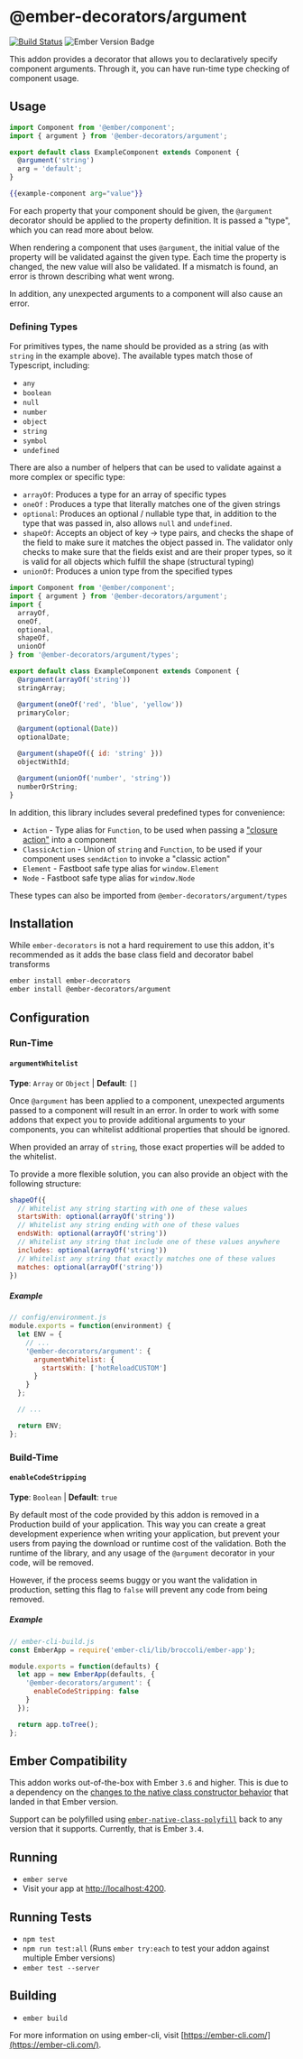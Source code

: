 # @ember-decorators/argument

[![Build Status](https://travis-ci.org/ember-decorators/argument.svg?branch=master)](https://travis-ci.org/ember-decorators/argument)
![Ember Version Badge](https://badgen.net/badge/ember/v3.6.0+/orange)

This addon provides a decorator that allows you to declaratively specify component arguments. Through it, you can have run-time type checking of component usage.

## Usage

```js
import Component from '@ember/component';
import { argument } from '@ember-decorators/argument';

export default class ExampleComponent extends Component {
  @argument('string')
  arg = 'default';
}
```

```hbs
{{example-component arg="value"}}
```

For each property that your component should be given, the `@argument` decorator should be applied to the property definition. It is passed a "type", which you can read more about below.

When rendering a component that uses `@argument`, the initial value of the property will be validated against the given type. Each time the property is changed, the new value will also be validated. If a mismatch is found, an error is thrown describing what went wrong.

In addition, any unexpected arguments to a component will also cause an error.

### Defining Types

For primitives types, the name should be provided as a string (as with `string` in the example above). The available types match those of Typescript, including:

- `any`
- `boolean`
- `null`
- `number`
- `object`
- `string`
- `symbol`
- `undefined`

There are also a number of helpers that can be used to validate against a more complex or specific type:

- `arrayOf`: Produces a type for an array of specific types
- `oneOf` : Produces a type that literally matches one of the given strings
- `optional`: Produces an optional / nullable type that, in addition to the type that was passed in,
  also allows `null` and `undefined`.
- `shapeOf`: Accepts an object of key -> type pairs, and checks the shape of the field to make sure it
  matches the object passed in. The validator only checks to make sure that the fields exist and are their
  proper types, so it is valid for all objects which fulfill the shape (structural typing)
- `unionOf`: Produces a union type from the specified types

```js
import Component from '@ember/component';
import { argument } from '@ember-decorators/argument';
import {
  arrayOf,
  oneOf,
  optional,
  shapeOf,
  unionOf
} from '@ember-decorators/argument/types';

export default class ExampleComponent extends Component {
  @argument(arrayOf('string'))
  stringArray;

  @argument(oneOf('red', 'blue', 'yellow'))
  primaryColor;

  @argument(optional(Date))
  optionalDate;

  @argument(shapeOf({ id: 'string' }))
  objectWithId;

  @argument(unionOf('number', 'string'))
  numberOrString;
}
```

In addition, this library includes several predefined types for convenience:

- `Action` - Type alias for `Function`, to be used when passing a ["closure action"][closure-action] into a component
- `ClassicAction` - Union of `string` and `Function`, to be used if your component uses `sendAction` to invoke a "classic action"
- `Element` - Fastboot safe type alias for `window.Element`
- `Node` - Fastboot safe type alias for `window.Node`

These types can also be imported from `@ember-decorators/argument/types`

## Installation

While `ember-decorators` is not a hard requirement to use this addon, it's recommended as it adds the base class field and decorator babel transforms

```bash
ember install ember-decorators
ember install @ember-decorators/argument
```

## Configuration

### Run-Time

#### `argumentWhitelist`

**Type**: `Array` or `Object` | **Default**: `[]`

Once `@argument` has been applied to a component, unexpected arguments passed to a component will result in an error. In order to work with some addons that expect you to provide additional arguments to your components, you can whitelist additional properties that should be ignored.

When provided an array of `string`, those exact properties will be added to the whitelist.

To provide a more flexible solution, you can also provide an object with the following structure:

```javascript
shapeOf({
  // Whitelist any string starting with one of these values
  startsWith: optional(arrayOf('string'))
  // Whitelist any string ending with one of these values
  endsWith: optional(arrayOf('string'))
  // Whitelist any string that include one of these values anywhere
  includes: optional(arrayOf('string'))
  // Whitelist any string that exactly matches one of these values
  matches: optional(arrayOf('string'))
})
```

##### Example

```javascript
// config/environment.js
module.exports = function(environment) {
  let ENV = {
    // ...
    '@ember-decorators/argument': {
      argumentWhitelist: {
        startsWith: ['hotReloadCUSTOM']
      }
    }
  };

  // ...

  return ENV;
};
```

### Build-Time

#### `enableCodeStripping`

**Type**: `Boolean` | **Default**: `true`

By default most of the code provided by this addon is removed in a Production build of your application. This way you can create a great development experience when writing your application, but prevent your users from paying the download or runtime cost of the validation. Both the runtime of the library, and any usage of the `@argument` decorator in your code, will be removed.

However, if the process seems buggy or you want the validation in production, setting this flag to `false` will prevent any code from being removed.

##### Example

```javascript
// ember-cli-build.js
const EmberApp = require('ember-cli/lib/broccoli/ember-app');

module.exports = function(defaults) {
  let app = new EmberApp(defaults, {
    '@ember-decorators/argument': {
      enableCodeStripping: false
    }
  });

  return app.toTree();
};
```

## Ember Compatibility

This addon works out-of-the-box with Ember `3.6` and higher. This is due to a dependency on the [changes to the native class constructor behavior][native-class-constructor-update] that landed in that Ember version.

Support can be polyfilled using [`ember-native-class-polyfill`][ember-native-class-polyfill] back to any version that it supports. Currently, that is Ember `3.4`.

## Running

- `ember serve`
- Visit your app at [http://localhost:4200](http://localhost:4200).

## Running Tests

- `npm test`
- `npm run test:all` (Runs `ember try:each` to test your addon against multiple Ember versions)
- `ember test --server`

## Building

- `ember build`

For more information on using ember-cli, visit [https://ember-cli.com/](https://ember-cli.com/).

[native-class-constructor-update]: https://github.com/emberjs/rfcs/blob/master/text/0337-native-class-constructor-update.md
[ember-native-class-polyfill]: https://www.npmjs.com/package/ember-native-class-polyfill
[closure-action]: https://alexdiliberto.com/posts/ember-closure-actions/
